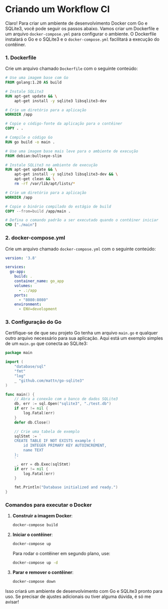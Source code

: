 # Criando um Workflow CI
Claro! Para criar um ambiente de desenvolvimento Docker com Go e SQLite3, você pode seguir os passos abaixo. Vamos criar um Dockerfile e um arquivo `docker-compose.yml` para configurar o ambiente. O Dockerfile instalará o Go e o SQLite3 e o `docker-compose.yml` facilitará a execução do contêiner.

### 1. Dockerfile

Crie um arquivo chamado `Dockerfile` com o seguinte conteúdo:

```Dockerfile
# Use uma imagem base com Go
FROM golang:1.20 AS build

# Instale SQLite3
RUN apt-get update && \
    apt-get install -y sqlite3 libsqlite3-dev

# Crie um diretório para a aplicação
WORKDIR /app

# Copie o código-fonte da aplicação para o contêiner
COPY . .

# Compile o código Go
RUN go build -o main .

# Use uma imagem base mais leve para o ambiente de execução
FROM debian:bullseye-slim

# Instale SQLite3 no ambiente de execução
RUN apt-get update && \
    apt-get install -y sqlite3 libsqlite3-dev && \
    apt-get clean && \
    rm -rf /var/lib/apt/lists/*

# Crie um diretório para a aplicação
WORKDIR /app

# Copie o binário compilado do estágio de build
COPY --from=build /app/main .

# Defina o comando padrão a ser executado quando o contêiner iniciar
CMD ["./main"]
```

### 2. docker-compose.yml

Crie um arquivo chamado `docker-compose.yml` com o seguinte conteúdo:

```yaml
version: '3.8'

services:
  go-app:
    build: .
    container_name: go_app
    volumes:
      - .:/app
    ports:
      - "8080:8080"
    environment:
      - ENV=development
```

### 3. Configuração do Go

Certifique-se de que seu projeto Go tenha um arquivo `main.go` e qualquer outro arquivo necessário para sua aplicação. Aqui está um exemplo simples de um `main.go` que conecta ao SQLite3:

```go
package main

import (
    "database/sql"
    "fmt"
    "log"
    _ "github.com/mattn/go-sqlite3"
)

func main() {
    // Abra a conexão com o banco de dados SQLite3
    db, err := sql.Open("sqlite3", "./test.db")
    if err != nil {
        log.Fatal(err)
    }
    defer db.Close()

    // Crie uma tabela de exemplo
    sqlStmt := `
    CREATE TABLE IF NOT EXISTS example (
        id INTEGER PRIMARY KEY AUTOINCREMENT,
        name TEXT
    );
    `
    _, err = db.Exec(sqlStmt)
    if err != nil {
        log.Fatal(err)
    }

    fmt.Println("Database initialized and ready.")
}
```

### Comandos para executar o Docker

1. **Construir a imagem Docker**:

   ```bash
   docker-compose build
   ```

2. **Iniciar o contêiner**:

   ```bash
   docker-compose up
   ```

   Para rodar o contêiner em segundo plano, use:

   ```bash
   docker-compose up -d
   ```

3. **Parar e remover o contêiner**:

   ```bash
   docker-compose down
   ```

Isso criará um ambiente de desenvolvimento com Go e SQLite3 pronto para uso. Se precisar de ajustes adicionais ou tiver alguma dúvida, é só me avisar!
